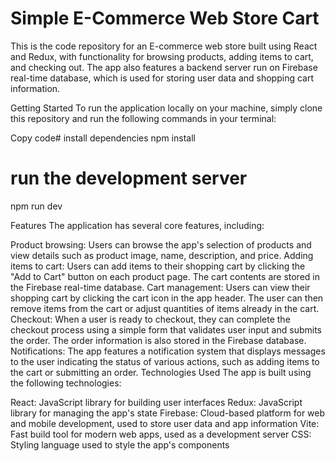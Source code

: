 # Simple E-Commerce Web Store Cart
This is the code repository for an E-commerce web store built using React and Redux, with functionality for browsing products, adding items to cart, and checking out. The app also features a backend server run on Firebase real-time database, which is used for storing user data and shopping cart information.

Getting Started
To run the application locally on your machine, simply clone this repository and run the following commands in your terminal:

Copy code# install dependencies
npm install

# run the development server
npm run dev

Features
The application has several core features, including:

Product browsing: Users can browse the app's selection of products and view details such as product image, name, description, and price.
Adding items to cart: Users can add items to their shopping cart by clicking the "Add to Cart" button on each product page. The cart contents are stored in the Firebase real-time database.
Cart management: Users can view their shopping cart by clicking the cart icon in the app header. The user can then remove items from the cart or adjust quantities of items already in the cart.
Checkout: When a user is ready to checkout, they can complete the checkout process using a simple form that validates user input and submits the order. The order information is also stored in the Firebase database.
Notifications: The app features a notification system that displays messages to the user indicating the status of various actions, such as adding items to the cart or submitting an order.
Technologies Used
The app is built using the following technologies:

React: JavaScript library for building user interfaces
Redux: JavaScript library for managing the app's state
Firebase: Cloud-based platform for web and mobile development, used to store user data and app information
Vite: Fast build tool for modern web apps, used as a development server
CSS: Styling language used to style the app's components
